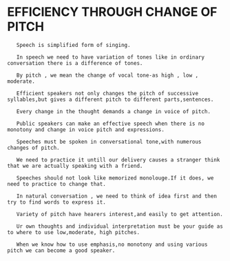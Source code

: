 # EFFICIENCY THROUGH CHANGE OF PITCH 
       Speech is simplified form of singing.
       
       In speech we need to have variation of tones like in ordinary conversation there is a difference of tones.
       
       By pitch , we mean the change of vocal tone-as high , low , moderate.
       
       Efficient speakers not only changes the pitch of successive syllables,but gives a different pitch to different parts,sentences.
       
       Every change in the thought demands a change in voice of pitch.
       
       Public speakers can make an effective speech when there is no monotony and change in voice pitch and expressions.
       
       Speeches must be spoken in conversational tone,with numerous changes of pitch.
       
       We need to practice it untill our delivery causes a stranger think that we are actually speaking with a friend.
      
       Speeches should not look like memorized monolouge.If it does, we need to practice to change that.
       
       In natural conversation , we need to think of idea first and then try to find words to express it.
       
       Variety of pitch have hearers interest,and easily to get attention.
      
       Ur own thoughts and individual interpretation must be your guide as to where to use low,moderate, high pitches.
       
       When we know how to use emphasis,no monotony and using various pitch we can become a good speaker.
       
